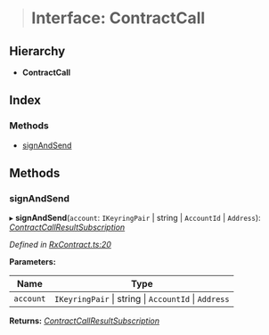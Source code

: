 > # Interface: ContractCall

## Hierarchy

* **ContractCall**

## Index

### Methods

* [signAndSend](_rxcontract_.contractcall.md#signandsend)

## Methods

###  signAndSend

▸ **signAndSend**(`account`: `IKeyringPair` | string | `AccountId` | `Address`): *[ContractCallResultSubscription](../modules/_rxcontract_.md#contractcallresultsubscription)*

*Defined in [RxContract.ts:20](https://github.com/polkadot-js/api/blob/f30354e/packages/api-contract/src/RxContract.ts#L20)*

**Parameters:**

Name | Type |
------ | ------ |
`account` | `IKeyringPair` \| string \| `AccountId` \| `Address` |

**Returns:** *[ContractCallResultSubscription](../modules/_rxcontract_.md#contractcallresultsubscription)*